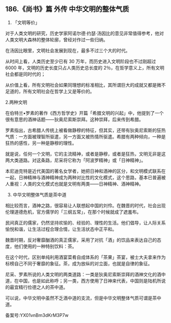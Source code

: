 ## 186.《尚书》篇 外传 中华文明的整体气质
1. 「文明等价」


对于人类文明的研究，历史学家阿诺尔德·约瑟·汤因比的意见非常值得参考，他对人类文明大森林的整体轮廓，曾经对作过一些归纳。


在汤因比眼里，文明社会发展到现在，最多不过三个大的时代。


从时间上看，人类历史至少已有 30 万年，而历史进入文明阶段也不过刚超过 6000 年，文明的历史长度只占人类历史总长度的 2％，在哲学意义上，所有文明社会都是同时代的；


从价值上看，所有文明社会如果同理想的标准相比，其所谓巨大的成就又都是微不足道的，所有文明社会在哲学上又是等价的。


2.两种文明


在伯特兰•罗素的著作《西方哲学史》开篇「希腊文明的兴起」中，他提到了一个很有意思的酒神话题——狄奥尼索斯崇拜。这种崇拜，后来传到希腊。


罗素指出，古希腊人传统上被看做静穆的特征，但其实，还带有狄奥尼索斯的狂热气质：一方面被理智所驱遣，另一方面又被热情所驱遣。希腊有两种倾向，一种是狂热的感性，另一种是静穆的理性。


就是说，任何一个文明，它的主流精神，或者是静穆，或者是狂热，文明无非是这两大类道路。对这条路，尼采将它称为「阿波罗精神」或「日神精神」。


本尼迪克特是近代美国的著名女学者，她把日神和酒神的区分，和文明模式联系在一起，日神精神与酒神精神成为两种对比性的文化模式，这个思路，基本已普遍被人重视：人类的文化模式也就是文明有两类——日神精神、酒神精神。


3. 中华文明整体气质是茶中道


相比较而言，酒神之路，很容易让人联想起中国的刘伶。在魏晋的时代，社会出现伦理道德危机，官方儒学的「三纲五常」，在那个时候就成了遮羞布。


民间真正的儒家，仍然坚持欢愉的、经验的、理性的生活。他们倡导，让人际关系愉悦和谐，让生活过程合理合情，让生活状态中正平和。


魏晋时期，反对奢靡酗酒的真正儒家，采用了对抗「酒」的饮品来表达自己的态度，他们使用的一种特别饮料：茶。


在这个时代，区别单纯利用酒宴菜肴自成体系的「茶果」茶宴，被士大夫拿来作为标榜自己不同于奢靡的象征。茶，成为放纵的对立面，也就是自律的象征。


尼采、罗素所说的人类文明的两类道路：一类是狄奥尼索斯崇拜的酒神文化的酒中道，在中国，也是如此称呼；另一类，西方使用了日神来代表，中国则是陆机所说的最宜精行俭德之人的茶中道。


可以说，中华文明中虽然不乏酒中道的支流，但是中华文明整体气质可谓是茶中道。


备案号:YX01vnBm3dKrM3P7w

